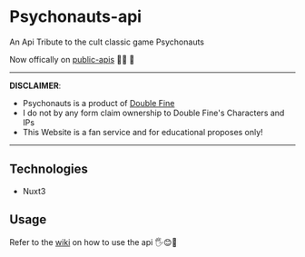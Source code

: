 # Psychonauts-api

An Api Tribute to the cult classic game Psychonauts

Now offically on [public-apis](https://github.com/public-apis/public-apis#games--comics) 🎉🎉 🍕

___
__DISCLAIMER__:

- Psychonauts is a product of [Double Fine](<https://www.doublefine.com>)
- I do not by any form claim ownership to Double Fine's Characters and IPs
- This Website is a fan service and for educational proposes only!

___

## Technologies

- Nuxt3

## Usage

Refer to the [wiki](https://github.com/thamudi/psychonauts-api/wiki) on how to use the api 🖐️😊🤚
